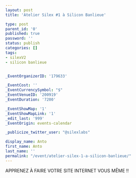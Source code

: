 ```yaml
---
layout: post
title: 'Atelier Silex #1 à Silicon Banlieue'

type: post
parent_id: '0'
published: true
password: ''
status: publish
categories: []
tags:
- silexV2
- silicon banlieue


_EventOrganizerID: '179633'

_EventCost: ''
_EventCurrencySymbol: "$"
_EventVenueID: '200919'
_EventDuration: '7200'

_EventShowMap: '1'
_EventShowMapLink: '1'
_edit_last: '999'
_EventOrigin: events-calendar

_publicize_twitter_user: "@silexlabs"

display_name: Anto
first_name: Anto
last_name: ''
permalink: "/event/atelier-silex-1-a-silicon-banlieue/"
---
```


APPRENEZ À FAIRE VOTRE SITE INTERNET VOUS MÊME !!


